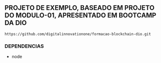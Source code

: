## PROJETO DE EXEMPLO, BASEADO EM PROJETO DO MODULO-01, APRESENTADO EM BOOTCAMP DA DIO
```
https://github.com/digitalinnovationone/formacao-blockchain-dio.git
```

### DEPENDENCIAS
- node 